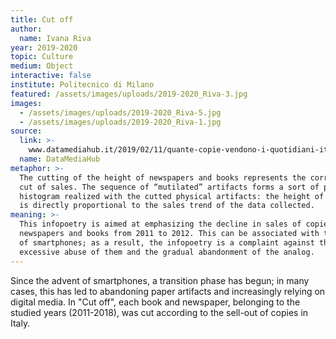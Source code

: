 ```yaml
---
title: Cut off
author:
  name: Ivana Riva
year: 2019-2020
topic: Culture
medium: Object
interactive: false
institute: Politecnico di Milano
featured: /assets/images/uploads/2019-2020_Riva-3.jpg
images:
  - /assets/images/uploads/2019-2020_Riva-5.jpg
  - /assets/images/uploads/2019-2020_Riva-1.jpg
source:
  link: >-
    www.datamediahub.it/2019/02/11/quante-copie-vendono-i-quotidiani-italiani-volumi-vendita-2008-2018/#axzz66tdUBK2h
  name: DataMediaHub
metaphor: >-
  The cutting of the height of newspapers and books represents the corresponding
  cut of sales. The sequence of “mutilated” artifacts forms a sort of physical
  histogram realized with the cutted physical artifacts: the height of the book
  is directly proportional to the sales trend of the data collected.
meaning: >-
  This infopoetry is aimed at emphasizing the decline in sales of copies of
  newspapers and books from 2011 to 2012. This can be associated with the advent
  of smartphones; as a result, the infopoetry is a complaint against the
  excessive abuse of them and the gradual abandonment of the analog.
---
```

Since the advent of smartphones, a transition phase has begun; in many cases, this has led to abandoning paper artifacts and increasingly relying on digital media. In "Cut off", each book and newspaper, belonging to the studied years (2011-2018), was cut according to the sell-out of copies in Italy.